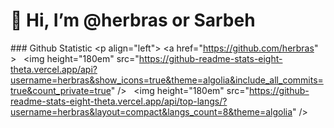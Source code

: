 # 👋 Hi, I’m @herbras or Sarbeh

### Github Statistic 
<p align="left"> 
<a href="https://github.com/herbras" > 
   <img height="180em" src="https://github-readme-stats-eight-theta.vercel.app/api?username=herbras&show_icons=true&theme=algolia&include_all_commits=true&count_private=true" /> 
   <img height="180em" src="https://github-readme-stats-eight-theta.vercel.app/api/top-langs/?username=herbras&layout=compact&langs_count=8&theme=algolia" /> 
</a> 
</p>